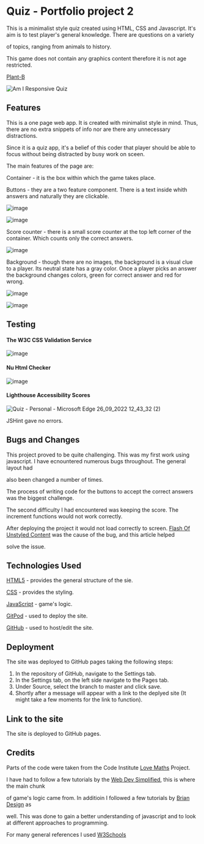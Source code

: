 <h1>Quiz - Portfolio project 2</h1>

This is a minimalist style quiz created using HTML, CSS and Javascript. It's aim is to test player's general knowledge. There are questions on a variety 

of topics, ranging from animals to history. 

This game does not contain any graphics content therefore it is not age restricted. 

<a href="https://mvv1790.github.io/portfolio_project2/" target="_blank" rel=”noopener”>Plant-B</a> 

![Am I Responsive Quiz](https://user-images.githubusercontent.com/104979865/192281473-f646ca82-f9ee-49b2-a835-60b8afa3d98d.png)

<h2>Features</h2>

This is a one page web app. It is created with minimalist style in mind. Thus, there are no extra snippets of info nor are there any unnecessary distractions.

Since it is a quiz app, it's a belief of this coder that player should be able to focus without being distracted by busy work on sceen. 

The main features of the page are:

Container - it is the box within which the game takes place. 

Buttons - they are a two feature component. There is a text inside whith answers and naturally they are clickable.

![image](https://user-images.githubusercontent.com/104979865/192281986-5ec0e3e5-ed84-45af-85d5-9573a5829c71.png)

![image](https://user-images.githubusercontent.com/104979865/192282171-9f19ce8c-caad-40d4-959b-8a2d2fd01585.png)

Score counter - there is a small score counter at the top left corner of the container. Which counts only the correct answers.

![image](https://user-images.githubusercontent.com/104979865/192282594-89545f8d-04d1-4325-a3da-a9f654b851ac.png)

Background - though there are no images, the background is a visual clue to a player. Its neutral state has a gray color. Once a player picks an answer the background changes colors, green for correct answer and red for wrong.

![image](https://user-images.githubusercontent.com/104979865/192282260-794edd26-bf2c-4e1b-8c60-5f70af03eafb.png)

![image](https://user-images.githubusercontent.com/104979865/192282386-477744c7-4912-4848-9c4f-ad5088c4c5c3.png)

<h2>Testing</h2>

<h4>The W3C CSS Validation Service</h4> 

![image](https://user-images.githubusercontent.com/104979865/181886745-744b5c4a-846f-47e3-9bb9-6c03ad03d460.png)

<h4>Nu Html Checker</h4>  

![image](https://user-images.githubusercontent.com/104979865/181887295-9e82b64e-60c3-4aa0-a14e-3b6e1adb8a22.png)

<h4>Lighthouse Accessibility Scores</h4>  
  
![Quiz - Personal - Microsoft​ Edge 26_09_2022 12_43_32 (2)](https://user-images.githubusercontent.com/104979865/192283504-7767f68b-e788-48e4-948f-cbe58e00f2a1.png)

JSHint gave no errors.

<h2>Bugs and Changes</h2>

This project proved to be quite challenging. This was my first work using javascript. I have ecnountered numerous bugs throughout. The general layout had

also been changed a number of times. 

The process of writing code for the buttons to accept the correct answers was the biggest challenge. 

The second difficulty I had encountered was keeping the score. The increment functions would not work correctly.

After deploying the project it would not load correctly to screen. <a href="[https://html.spec.whatwg.org/](https://medium.com/@fbnlsr/how-to-get-rid-of-the-
flash-of-unstyled-content-d6b79bf5d75f)">Flash Of Unstyled Content</a> was the cause of the bug, and this article helped 

solve the issue.

<h2>Technologies Used</h2>

<a href="https://html.spec.whatwg.org/">HTML5</a> - provides the general structure of the sie.

<a href="https://www.w3.org/Style/CSS/Overview.en.html">CSS</a> - provides the styling.

<a href="https://www.ecma-international.org/publications-and-standards/standards/ecma-262/">JavaScript</a> - game's logic.

<a href="https://www.gitpod.io/#get-started">GitPod</a> - used to deploy the site.

<a href="https://github.com">GitHub</a> - used to host/edit the site.

<h2>Deployment</h2>

The site was deployed to GitHub pages taking the following steps:

1. In the repository of GitHub, navigate to the Settings tab.
2. In the Settings tab, on the left side navigate to the Pages tab.
3. Under Source, select the branch to master and click save.
4. Shortly after a message will appear with a link to the deplyed site (It might take a few moments for the link to function). 


<h2>Link to the site</h2> 
  

The site is deployed to GitHub pages. 

<a href="https://mvv1790.github.io/portfolio_project2/"></a>

<h2>Credits</h2>  

Parts of the code were taken from the Code Institute <a href="https://mvv1790.github.io/love-running/">Love Maths</a> Project. 

I have had to follow a few tutorials by the <a href="https://www.youtube.com/c/WebDevSimplified">Web Dev Simplified</a>, this is where the main chunk 

of game's logic came from. In additioin I followed a few tutorials by <a href="https://www.youtube.com/channel/UCsKsymTY_4BYR-wytLjex7A">Brian Design</a> as 

well. This was done to gain a better understanding of javascript and to look at different approaches to programming. 

For many general references I used <a href="https://www.w3schools.com">W3Schools</a> 

